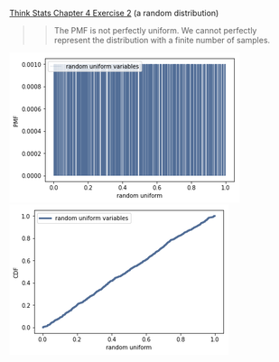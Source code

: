 [Think Stats Chapter 4 Exercise 2](http://greenteapress.com/thinkstats2/html/thinkstats2005.html#toc41) (a random distribution)

>> The PMF is not perfectly uniform.  We cannot perfectly represent the distribution with a finite number of samples.


<img src="../img/P4-2A.png"/>

<img src="../img/P4-2B.png"/>
